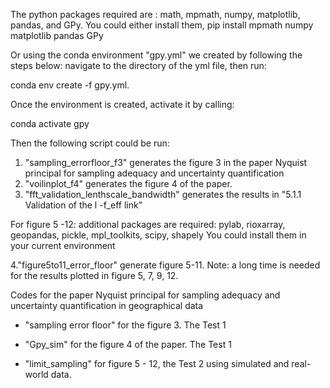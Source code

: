 
The python packages required are : 
math, mpmath, numpy, matplotlib, pandas, and GPy. 
You could either install them, 
pip install mpmath numpy matplotlib pandas GPy

Or using the conda environment "gpy.yml" we created by following the steps below:
navigate to the directory of the yml file, then run: 

conda env create -f gpy.yml. 

Once the environment is created, activate it by calling: 

conda activate gpy

Then the following script could be run:
1. "sampling_errorfloor_f3" generates the figure 3 in the paper Nyquist principal for sampling adequacy and uncertainty quantification
2. "voilinplot_f4" generates the figure 4 of the paper.
3. "fft_validation_lenthscale_bandwidth" generates the results in "5.1.1 Validation of the l -f_eff  link"

For figure 5 -12: additional packages are required:
pylab, rioxarray, geopandas, pickle, mpl_toolkits, scipy, shapely
You could install them in your current environment 

4."figure5to11_error_floor" generate figure 5-11. 
Note: a long time is needed for the results plotted in figure 5, 7, 9, 12. 

 
Codes for the paper Nyquist principal for sampling adequacy and uncertainty quantification in geographical data

* "sampling error floor" for the figure 3. The Test 1
* "Gpy_sim" for the figure 4 of the paper. The Test 1 

* "limit_sampling" for figure 5 - 12, the Test 2 using simulated and real-world data. 

